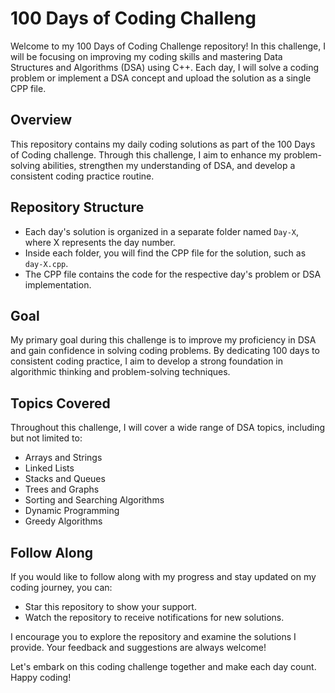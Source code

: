 # 100 Days of Coding Challeng

Welcome to my 100 Days of Coding Challenge repository! In this challenge, I will be focusing on improving my coding skills and mastering Data Structures and Algorithms (DSA) using C++. Each day, I will solve a coding problem or implement a DSA concept and upload the solution as a single CPP file.

## Overview

This repository contains my daily coding solutions as part of the 100 Days of Coding challenge. Through this challenge, I aim to enhance my problem-solving abilities, strengthen my understanding of DSA, and develop a consistent coding practice routine.

## Repository Structure

- Each day's solution is organized in a separate folder named `Day-X`, where X represents the day number.
- Inside each folder, you will find the CPP file for the solution, such as `day-X.cpp`.
- The CPP file contains the code for the respective day's problem or DSA implementation.

## Goal

My primary goal during this challenge is to improve my proficiency in DSA and gain confidence in solving coding problems. By dedicating 100 days to consistent coding practice, I aim to develop a strong foundation in algorithmic thinking and problem-solving techniques.

## Topics Covered

Throughout this challenge, I will cover a wide range of DSA topics, including but not limited to:
- Arrays and Strings
- Linked Lists
- Stacks and Queues
- Trees and Graphs
- Sorting and Searching Algorithms
- Dynamic Programming
- Greedy Algorithms

## Follow Along

If you would like to follow along with my progress and stay updated on my coding journey, you can:
- Star this repository to show your support.
- Watch the repository to receive notifications for new solutions.

I encourage you to explore the repository and examine the solutions I provide. Your feedback and suggestions are always welcome!

Let's embark on this coding challenge together and make each day count. Happy coding!

